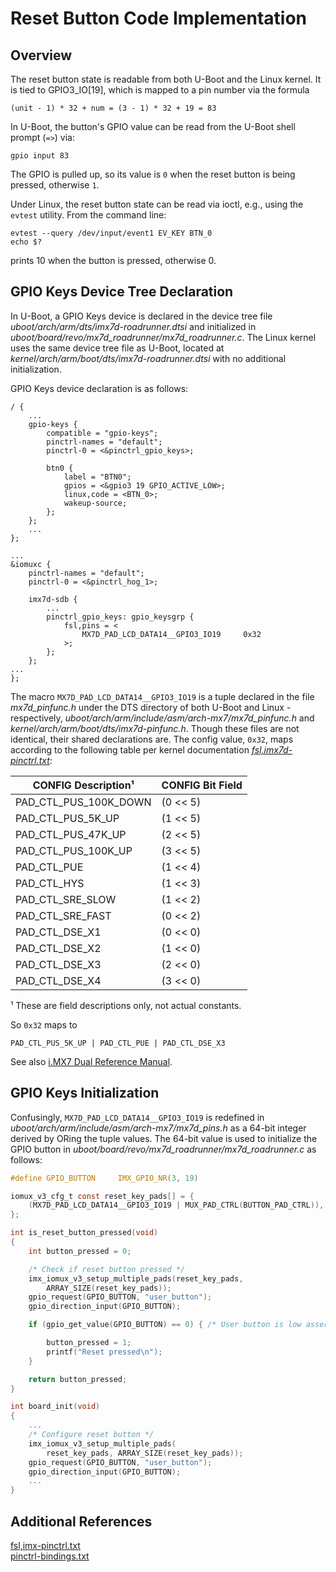 # Reset Button Code Implementation
## Overview
The reset button state is readable from both U-Boot and the Linux
kernel. It is tied to GPIO3_IO[19], which is mapped to a pin number
via the formula
```
(unit - 1) * 32 + num = (3 - 1) * 32 + 19 = 83
```

In U-Boot, the button's GPIO value can be read from the U-Boot shell
prompt (`=>`) via:
```shell
gpio input 83

```
The GPIO is pulled up, so its value is `0` when the reset button is
being pressed, otherwise `1`.

Under Linux, the reset button state can be read via ioctl, e.g., using the
`evtest` utility.  From the command line:
```shell
evtest --query /dev/input/event1 EV_KEY BTN_0
echo $?
```
prints 10 when the button is pressed, otherwise 0.

## GPIO Keys Device Tree Declaration
In U-Boot, a GPIO Keys device is declared in the device tree
file *uboot/arch/arm/dts/imx7d-roadrunner.dtsi* and initialized in\
*uboot/board/revo/mx7d_roadrunner/mx7d_roadrunner.c*. The Linux kernel
uses the same device tree file as U-Boot, located at
*kernel/arch/arm/boot/dts/imx7d-roadrunner.dtsi* with no additional
initialization.

GPIO Keys device declaration is as follows:
```
/ {
    ...
    gpio-keys {
        compatible = "gpio-keys";
        pinctrl-names = "default";
        pinctrl-0 = <&pinctrl_gpio_keys>;

        btn0 {
            label = "BTN0";
            gpios = <&gpio3 19 GPIO_ACTIVE_LOW>;
            linux,code = <BTN_0>;
            wakeup-source;
        };
    };
    ...
};

...
&iomuxc {
    pinctrl-names = "default";
    pinctrl-0 = <&pinctrl_hog_1>;

    imx7d-sdb {
        ...
        pinctrl_gpio_keys: gpio_keysgrp {
            fsl,pins = <
                MX7D_PAD_LCD_DATA14__GPIO3_IO19		0x32
            >;
        };
    };
...
};
```

The macro `MX7D_PAD_LCD_DATA14__GPIO3_IO19` is a tuple declared in the file
*mx7d_pinfunc.h*  under the DTS directory of both U-Boot and Linux -
respectively,  *uboot/arch/arm/include/asm/arch-mx7/mx7d_pinfunc.h*
and *kernel/arch/arm/boot/dts/imx7d-pinfunc.h*.  Though these files are
not identical, their shared declarations are. The config value,
`0x32`, maps according to the following table per kernel
documentation [*fsl,imx7d-pinctrl.txt*][1]:

| CONFIG Description¹     |  CONFIG Bit Field |
|------------------------|-------------------|
| PAD_CTL_PUS_100K_DOWN  |          (0 << 5) |
| PAD_CTL_PUS_5K_UP      |          (1 << 5) |
| PAD_CTL_PUS_47K_UP     |          (2 << 5) |
| PAD_CTL_PUS_100K_UP    |          (3 << 5) |
| PAD_CTL_PUE            |          (1 << 4) |
| PAD_CTL_HYS            |          (1 << 3) |
| PAD_CTL_SRE_SLOW       |          (1 << 2) |
| PAD_CTL_SRE_FAST       |          (0 << 2) |
| PAD_CTL_DSE_X1         |          (0 << 0) |
| PAD_CTL_DSE_X2         |          (1 << 0) |
| PAD_CTL_DSE_X3         |          (2 << 0) |
| PAD_CTL_DSE_X4         |          (3 << 0) |

¹ These are field descriptions only, not actual constants.

So `0x32` maps to
```
PAD_CTL_PUS_5K_UP | PAD_CTL_PUE | PAD_CTL_DSE_X3
```
See also [i.MX7 Dual Reference Manual][2].

[1]: https://github.com/revolution-robotics/roadrunner-linux-imx/blob/imx_4.14.78_1.0.0_ga_var01_rr01/Documentation/devicetree/bindings/pinctrl/fsl%2Cimx7d-pinctrl.txt
[2]: http://www.nxp.com/assets/documents/data/en/reference-manuals/IMX7DRM.pdf

## GPIO Keys Initialization
Confusingly, `MX7D_PAD_LCD_DATA14__GPIO3_IO19` is redefined in
*uboot/arch/arm/include/asm/arch-mx7/mx7d_pins.h* as a 64-bit integer
derived by ORing the tuple values. The 64-bit value is used to
initialize the GPIO button in
*uboot/board/revo/mx7d_roadrunner/mx7d_roadrunner.c* as follows:

```C
#define GPIO_BUTTON		IMX_GPIO_NR(3, 19)

iomux_v3_cfg_t const reset_key_pads[] = {
    (MX7D_PAD_LCD_DATA14__GPIO3_IO19 | MUX_PAD_CTRL(BUTTON_PAD_CTRL)),
};

int is_reset_button_pressed(void)
{
    int button_pressed = 0;

    /* Check if reset button pressed */
    imx_iomux_v3_setup_multiple_pads(reset_key_pads,
        ARRAY_SIZE(reset_key_pads));
    gpio_request(GPIO_BUTTON, "user_button");
    gpio_direction_input(GPIO_BUTTON);

    if (gpio_get_value(GPIO_BUTTON) == 0) { /* User button is low assert */

        button_pressed = 1;
        printf("Reset pressed\n");
    }

    return button_pressed;
}

int board_init(void)
{
    ...
    /* Configure reset button */
    imx_iomux_v3_setup_multiple_pads(
        reset_key_pads, ARRAY_SIZE(reset_key_pads));
    gpio_request(GPIO_BUTTON, "user_button");
    gpio_direction_input(GPIO_BUTTON);
    ...
}
```
## Additional References
[fsl,imx-pinctrl.txt](https://github.com/revolution-robotics/roadrunner-linux-imx/blob/imx_4.14.78_1.0.0_ga_var01_rr01/Documentation/devicetree/bindings/pinctrl/fsl%2Cimx-pinctrl.txt)\
[pinctrl-bindings.txt](https://github.com/revolution-robotics/roadrunner-linux-imx/blob/imx_4.14.78_1.0.0_ga_var01_rr01/Documentation/devicetree/bindings/pinctrl/pinctrl-bindings.txt)

